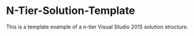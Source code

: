 # N-Tier-Solution-Template
This is a template example of a n-tier Visual Studio 2015 solution structure. 
